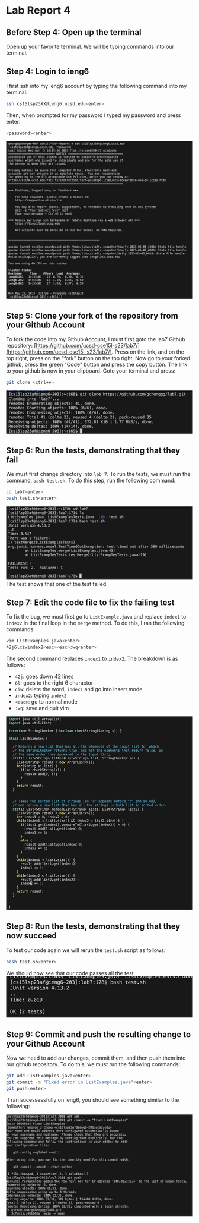 # Lab Report 4 

## Before Step 4: Open up the terminal 
Open up your favorite terminal. We will be typing commands into
our terminal.

## Step 4: Login to ieng6
I first ssh into my ieng6 account by typing the following command into my terminal: 
```bash 
ssh cs15lsp23XX@ieng6.ucsd.edu<enter>
```
 Then, when prompted for my password I typed my password and press enter: 
 ```bash 
 <password><enter>
 ```

![img](img/lab4-1.png)

## Step 5: Clone your fork of the repository from your Github Account
To fork the code into my Github Account, I must first goto the lab7 Github repository: [https://github.com/ucsd-cse15l-s23/lab7/](https://github.com/ucsd-cse15l-s23/lab7/). Press on the link, and on the top right, press on the "fork" button on the top right. Now go to your forked github, press the green "Code" button and press the copy button. The link to your github is now in your clipboard. Goto your terminal and press: 
```bash 
git clone <ctrl+v>
``` 

![img](img/lab4-2.png)

## Step 6: Run the tests, demonstrating that they fail 
We must first change directory into `lab 7`. To run the tests, 
we must run the command, `bash test.sh`. To do this step, run the following command: 

```bash 
cd lab7<enter> 
bash test.sh<enter>  
```

![img](img/lab4-3.png)
The test shows that one of the test failed. 

## Step 7: Edit the code file to fix the failing test 
To fix the bug, we must first go to `ListExample.java` and replace `index1` to `index2` in the final loop in the `merge` method. To do this, I ran the following commands: 
```bash 
vim ListExamples.java<enter> 
42j6lciwindex2<esc><esc>:wq<enter>
```
The second command replaces `index1` to `index2`. The breakdown is as follows: 
- `42j`: goes down 42 lines
- `6l`: goes to the right 6 charactor 
- `ciw`: delete the word, `index1` and go into insert mode 
- `index2`: typing `index2`
- `<esc>`: go to normal mode
- `:wq`: save and quit vim 

![img](img/lab4-4.png)
 
## Step 8: Run the tests, demonstrating that they now succeed 
To test our code again we will rerun the `test.sh` script as follows: 
```bash 
bash test.sh<enter> 
``` 

We should now see that our code passes all the test. 
![img](img/lab4-5.png)

## Step 9: Commit and push the resulting change to your Github Account
Now we need to add our changes, commit them, and then push them into our github repository. To do this, we must run the following commands: 

```bash 
git add ListExamples.java<enter> 
git commit -m "Fixed error in ListExamples.java"<enter>
git push<enter>  
```
if ran sucessessfully on ieng6, you should see something similar to the following: 

![img](img/lab4-end.png)

